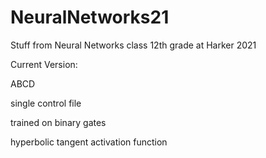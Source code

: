 # NeuralNetworks21
Stuff from Neural Networks class 12th grade at Harker 2021

Current Version:

ABCD

single control file

trained on binary gates

hyperbolic tangent activation function
